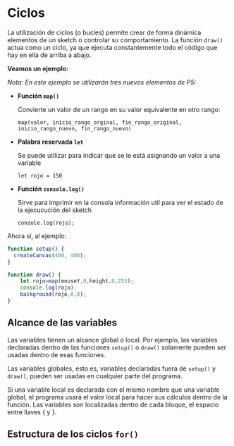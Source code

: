 # Ciclos

La utilización de ciclos (o bucles) permite crear de forma dinámica elementos de un sketch o controlar su comportamiento. La función `draw()` actua como un ciclo, ya que ejecuta constantemente todo el código que hay en ella de arriba a abajo.

**Veamos un ejemplo:**

*Nota: En este ejemplo se utilizarán tres nuevos elementos de P5:*

* **Función `map()`**

	Convierte un valor de un rango en su valor equivalente en otro rango:

	`map(valor, inicio_rango_orginal, fin_rango_original, inicio_rango_nuevo, fin_rango_nuevo)`

* **Palabra reservada `let`**

	Se puede utilizar para indicar que se le está asignando un valor a una variable

	`let rojo = 150`

* **Función `console.log()`**

	Sirve para imprimir en la consola información util para ver el estado de la ejecucución del sketch

	`console.log(rojo);`

Ahora sí, al ejemplo:

```javascript
function setup() {
  createCanvas(400, 400);
}

function draw() {
	let rojo=map(mouseY,0,height,0,255);
	console.log(rojo);
  	background(rojo,0,0);
}
```

## Alcance de las variables

Las variables tienen un alcance global o local. Por ejemplo, las variables declaradas dentro de las funciones `setup()` o `draw()` solamente pueden ser usadas dentro de esas funciones. 

Las variables globales, esto es, variables declaradas fuera de `setup()` y `draw()`, pueden ser usadas en cualquier parte del programa. 

Si una variable local es declarada con el mismo nombre que una variable global, el programa usará el valor local para hacer sus cálculos dentro de la función. Las variables son localizadas dentro de cada bloque, el espacio entre llaves { y }.

## Estructura de los ciclos `for()`
